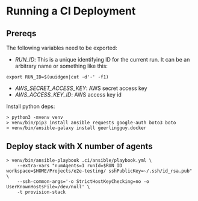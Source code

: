# Running a CI Deployment

## Prereqs

The following variables need to be exported:

- *RUN_ID*: This is a unique identifying ID for the current run. It can be an arbitrary name or something like this:

```
export RUN_ID=$(uuidgen|cut -d'-' -f1)
```

- *AWS_SECRET_ACCESS_KEY*: AWS secret access key
- *AWS_ACCESS_KEY_ID*: AWS access key id

Install python deps:

```
> python3 -mvenv venv
> venv/bin/pip3 install ansible requests google-auth boto3 boto
> venv/bin/ansible-galaxy install geerlingguy.docker
```

## Deploy stack with X number of agents

```
> venv/bin/ansible-playbook .ci/ansible/playbook.yml \
    --extra-vars "numAgents=1 runId=$RUN_ID workspace=$HOME/Projects/e2e-testing/ sshPublicKey=~/.ssh/id_rsa.pub" \
    --ssh-common-args='-o StrictHostKeyChecking=no -o UserKnownHostsFile=/dev/null' \
    -t provision-stack
```
